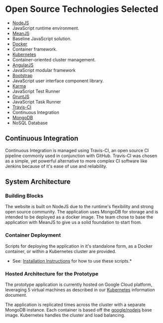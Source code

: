 # Open Source Technologies Selected

* [NodeJS](https://nodejs.org/)
 * JavaScript runtime environment.
* [MeanJS](http://meanjs.org/)
 * Baseline JavaScript solution.
* [Docker](https://www.docker.com/)
 * Container framework.
* [Kubernetes](http://kubernetes.io/)
 * Container-oriented cluster management.
* [AngularJS](https://angularjs.org/)
 * JavaScript modular framework
* [Bootstrap](http://getbootstrap.com/)
 * JavaScript user interface component library.
* [Karma](http://karma-runner.github.io/0.12/index.html)
 * JavaScript Test Runner
* [GruntJS](http://gruntjs.com/)
 * JavaScript Task Runner
* [Travis-CI](https://travis-ci.org/)
 * Continuous Integration
* [MongoDB](https://www.mongodb.org/)
 * NoSQL Database

## Continuous Integration

Continuous Integration is managed using Travis-CI, an open source CI pipeline commonly used in conjunction with GitHub. Travis-CI was chosen as a simple, yet powerful alternative to more complex CI software like Jenkins because of it's ease of use and reliability.

## System Architecture

### Building Blocks
The website is built on NodeJS due to the runtime's flexibility and strong open source community. The application uses MongoDB for storage and is intended to be deployed as a docker image. The team chose to base the application with MeanJS to give us a solid foundation to start from.

### Container Deployment
Scripts for deploying the application in it's standalone form, as a Docker container, or within a Kubernetes cluster are provided.

* See: [Installation Instructions](https://github.com/ArdentMC/openFDA-Prototype/blob/master/documents/InstallationReadMe.md) for how to use these scripts.*

### Hosted Architecture for the Prototype
The prototype application is currently hosted on Google Cloud platform, leveraging 5 virtual machines as described in our [Kubernetes](https://github.com/ArdentMC/openFDA-Prototype/wiki/Kubernetes) information document.

The application is replicated times across the cluster with a separate MongoDB instance. Each container is based off the [google/nodejs](https://registry.hub.docker.com/u/google/nodejs/) base image. Kubernetes handles the cluster and load balancing.
